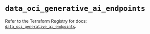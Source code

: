 # `data_oci_generative_ai_endpoints`

Refer to the Terraform Registry for docs: [`data_oci_generative_ai_endpoints`](https://registry.terraform.io/providers/oracle/oci/6.18.0/docs/data-sources/generative_ai_endpoints).
